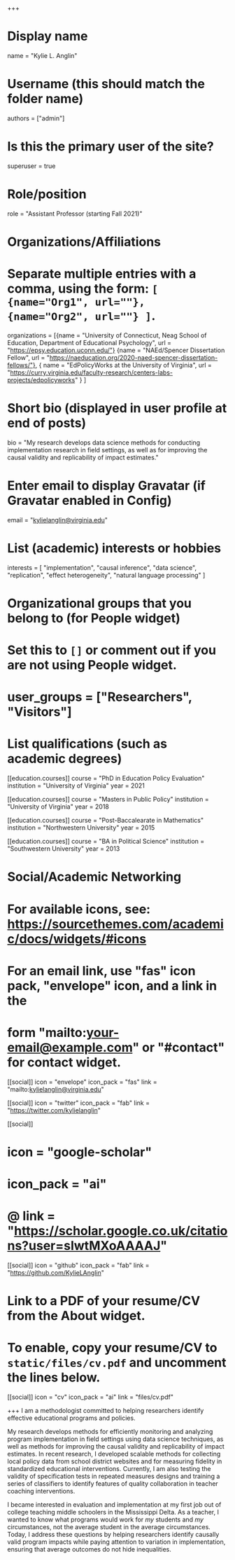 +++
# Display name
name = "Kylie L. Anglin"

# Username (this should match the folder name)
authors = ["admin"]

# Is this the primary user of the site?
superuser = true

# Role/position
role = "Assistant Professor (starting Fall 2021)"

# Organizations/Affiliations
#   Separate multiple entries with a comma, using the form: `[ {name="Org1", url=""}, {name="Org2", url=""} ]`.
organizations = [{name = "University of Connecticut, Neag School of Education, Department of Educational Psychology", url = "https://epsy.education.uconn.edu/"} {name = "NAEd/Spencer Dissertation Fellow", url = "https://naeducation.org/2020-naed-spencer-dissertation-fellows/"}, { name = "EdPolicyWorks at the University of Virginia", url = "https://curry.virginia.edu/faculty-research/centers-labs-projects/edpolicyworks" } ]

# Short bio (displayed in user profile at end of posts)
bio = "My research develops data science methods for conducting implementation research in field settings, as well as for improving the causal validity and replicability of impact estimates."

# Enter email to display Gravatar (if Gravatar enabled in Config)
email = "kylielanglin@virginia.edu"

# List (academic) interests or hobbies
interests = [
 "implementation",
 "causal inference",
 "data science",
 "replication",
 "effect heterogeneity",
 "natural language processing"
]

# Organizational groups that you belong to (for People widget)
#   Set this to `[]` or comment out if you are not using People widget.
# user_groups = ["Researchers", "Visitors"]

# List qualifications (such as academic degrees)
[[education.courses]]
  course = "PhD in Education Policy Evaluation"
  institution = "University of Virginia"
  year = 2021

[[education.courses]]
  course = "Masters in Public Policy"
  institution = "University of Virginia"
  year = 2018

[[education.courses]]
  course = "Post-Baccalearate in Mathematics"
  institution = "Northwestern University"
  year = 2015

[[education.courses]]
  course = "BA in Political Science"
  institution = "Southwestern University"
  year = 2013

# Social/Academic Networking
# For available icons, see: https://sourcethemes.com/academic/docs/widgets/#icons
#   For an email link, use "fas" icon pack, "envelope" icon, and a link in the
#   form "mailto:your-email@example.com" or "#contact" for contact widget.

[[social]]
   icon = "envelope"
   icon_pack = "fas"
   link = "mailto:kylielanglin@virginia.edu"

[[social]]
  icon = "twitter"
  icon_pack = "fab"
  link = "https://twitter.com/kylielanglin"

[[social]]
  # icon = "google-scholar"
  # icon_pack = "ai"
  # @ link = "https://scholar.google.co.uk/citations?user=sIwtMXoAAAAJ"

[[social]]
  icon = "github"
  icon_pack = "fab"
  link = "https://github.com/KylieLAnglin"

# Link to a PDF of your resume/CV from the About widget.
# To enable, copy your resume/CV to `static/files/cv.pdf` and uncomment the lines below.
 [[social]]
  icon = "cv"
  icon_pack = "ai"
  link = "files/cv.pdf"

+++
I am a methodologist committed to helping researchers identify effective educational programs and policies. 

My research develops methods for efficiently monitoring and analyzing program implementation in field settings using data science techniques, as well as methods for improving the causal validity and replicability of impact estimates. In recent research, I developed scalable methods for collecting local policy data from school district websites and for measuring fidelity in standardized educational interventions. Currently, I am also testing the validity of specification tests in repeated measures designs and training a series of classifiers to identify features of quality collaboration in teacher coaching interventions. 

I became interested in evaluation and implementation at my first job out of college teaching middle schoolers in the Mississippi Delta. As a teacher, I wanted to know what programs would work for *my* students and *my* circumstances, not the average student in the average circumstances. Today, I address these questions by helping researchers identify causally valid program impacts while paying attention to variation in implementation, ensuring that average outcomes do not hide inequalities.

